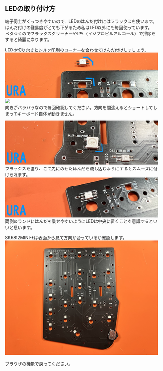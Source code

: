 ## LEDの取り付け方
端子同士がくっつきやすいので、LEDのはんだ付けにはフラックスを使います。  
はんだ付けの難易度がとても下がるため私はLED以外にも毎回使っています。  
ベタつくのでフラックスクリーナーやIPA（イソプロピルアルコール）で掃除をすると綺麗になります。  
  
LEDの切り欠きとシルク印刷のコーナーを合わせてはんだ付けしましょう。  
![](img/IMG_5096.jpg)    
![](img/IMG_4997.jpg)  
向きがバラバラなので毎回確認してください。方向を間違えるとショートしてしまってキーボード自体が動きません。  
    
![](img/IMG_5099.jpg)    
フラックスを塗り、こて先にのせたはんだを流し込むようにするとスムーズに付けられます。  
![](img/IMG_5098.jpg)    
両側のランドにはんだを乗せやすいようにLEDは中央に置くことを意識するといいと思います。  

SK6812MINI-Eは表面から見て方向が合っているか確認します。
![](img/IMG_5100.jpg)  

ブラウザの機能で戻ってください。
